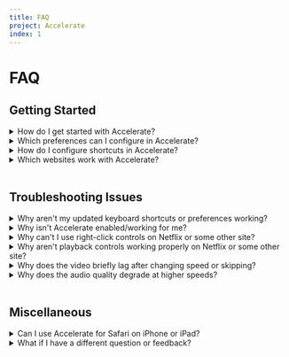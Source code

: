 ```yaml
---
title: FAQ
project: Accelerate
index: 1
---
```


# FAQ

## Getting Started

<details>
<summary>How do I get started with Accelerate?</summary>
Accelerate allows you to control video playback primarily using keyboard shortcuts. The default controls are:

- **D**: Speed up
- **S**: Slow down
- **R**: Reset to default speed
- **A**: Toggle to your preferred speed
- **V**: Show current playback speed

These shortcuts can be modified in Accelerate's preferences, where you can create additional shortcuts. Accelerate currently supports adding shortcuts for play/pause, skip forward/backward, skip to the end of the video (e.g., for skipping ads), mute, and Picture-in-Picture. You can also right-click on a video to adjust playback speed or use the toolbar item to toggle to your preferred speed.

</details>

<details>
<summary>Which preferences can I configure in Accelerate?</summary>
You can access Accelerate's preferences by opening the Accelerate application; for example, from the Finder, Launchpad, or Spotlight. Here are the options configurable under the General tab:

- **Show controls in right-click menu** to speed up, slow down, or toggle preferred/default speed after right-clicking on a webpage with video.
- **Show notification for general playback shortcuts** after using Accelerate to play/pause, skip forward/backward, skip to the end, mute, and toggle Picture-in-Picture. This option does not affect notifications for changing playback speed.
- The **notification location** on the webpage after controlling video playback with Accelerate. You can also disable all notifications by setting this to "None".
- The **default playback speed** for videos to start playing at. Videos normally play at 1x speed by default.
- The **preferred playback speed** to switch to via keyboard shortcut, toolbar item, or right-click menu option.
- The **speed change interval** to change by when speeding up or slowing down playback.
- The **skip interval** (in seconds) to change by when skipping forward or skipping back.

After making changes to your preferences, refresh any currently open webpages to update.

</details>

<details>
<summary>How do I configure shortcuts in Accelerate?</summary>
Open up Accelerate's preferences and switch to the Shortcuts tab. Here you can configure two kinds of shortcuts to trigger each control option:

- **Single-key shortcuts**, which require a single key press on the keyboard. Configure these by typing the corresponding letter key in the textfield directly to the right of each option.
- **Modifier-key shortcuts**, which require pressing a combination of regular and modifier keys, like command (⌘) or control (⌃). Configure these by clicking "Record Shortcut" to the right of the textfields.

After making changes to your shortcuts, refresh any currently open webpages to update.

</details>

<details>
<summary>Which websites work with Accelerate?</summary>
Accelerate works on any website using HTML5 video, which includes most modern sites like YouTube, Netflix, Hulu, Apple TV+, Vimeo, and Facebook. Accelerate does not support Flash video.
</details>

<br>

## Troubleshooting Issues

<details>
<summary>Why aren't my updated keyboard shortcuts or preferences working?</summary>
After you make changes to any of Accelerate's preferences, refresh any currently open websites to see the updates. If the changes still aren't showing, try restarting Safari.
</details>

<details>
<summary>Why isn't Accelerate enabled/working for me?</summary>
<ol>
  <li>Check that the extension is enabled by opening Safari's extension preferences: Safari > Preferences > Extensions. In the sidebar on the left, make sure the checkbox next to "Accelerate" is checked.
  <li>If Accelerate is already enabled, try unchecking the checkbox and restarting Safari. Once Safari re-opens, re-enable Accelerate.</li>
  <li>If it is still not working, try deleting and reinstalling.</li>
  <li>If you continue to have issues, feel free to <a href="mailto:hello@ritam.me">email me</a>.</li>
</ol>
</details>

<details>
<summary>Why can't I use right-click controls on Netflix or some other site?</summary>
Netflix and certain other sites block users from accessing the right-click menu. There are some Safari extensions that can prevent sites from doing this, but otherwise you'll have to use the keyboard shortcuts or toolbar item for controls.
</details>

<details>
<summary>Why aren't playback controls working properly on Netflix or some other site?</summary>
The site is probably using a custom video player that modifies the standard playback control behavior. For example, the Netflix video player will sometimes freeze when skipping forward or backward using Accelerate. As a result, your own playback keyboard shortcuts might not work perfectly, and you'll have to use theirs to ensure a smooth experience.
</details>

<details>
<summary>Why does the video briefly lag after changing speed or skipping?</summary>
By default, videos in Safari pause for a split second anytime the user adjusts playback, such as when changing speed or skipping forward. You may notice this behavior on videos even without Accelerate; for example, when using a website's integrated controls for a video. Since this is a result of Safari's video processing, this issue currently cannot be fixed by Accelerate.
</details>

<details>
<summary>Why does the audio quality degrade at higher speeds?</summary>
This is unfortunately a limitation of Safari's pitch correction algorithm when processing videos. This issue can be observed when changing the video speed using other methods apart from Accelerate; for example, when using YouTube's built in settings for playback speed.
</details>

<br>

## Miscellaneous

<details>
<summary>Can I use Accelerate for Safari on iPhone or iPad?</summary>
Due to Apple's limitations on mobile Safari, it is not currently possible to bring Accelerate to these devices. If you're looking for a simple solution to change video speed on iPhone and iPad, you can use a bookmarklet, which is just a bookmark that runs JavaScript code when you "open" it. The following bookmarklet will show an alert allowing you to enter a new speed value. Create a new bookmark in Safari on any website, and replace the bookmark URL with the following code:
<br><br>
<code>
javascript:%20(function%20()%20%7B%20%C2%A0%20var%20videos%20=%20Array.from(document.getElementsByTagName('video'));%20%C2%A0%20var%20rate%20=%20prompt(%22Enter%20playback%20speed%20(default%20is%201)%22,%202);%20%C2%A0%20if%20(rate%20!=%20null)%20%7B%20%C2%A0%20%C2%A0%20%C2%A0%20videos.forEach(v%20=%3E%20v.playbackRate%20=%20rate);%20%C2%A0%20%7D%20%7D());
</code>

</details>

<details>
<summary>What if I have a different question or feedback?</summary>
Feel free to send me any other questions, comments, feedback, or bug reports via <a href="mailto:hello@ritam.me">email</a>.
</details>
